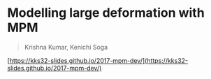 # Modelling large deformation with MPM
> Krishna Kumar, Kenichi Soga

[https://kks32-slides.github.io/2017-mpm-dev/](https://kks32-slides.github.io/2017-mpm-dev/)
